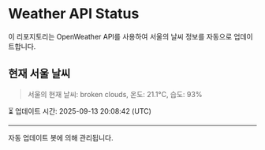 
# Weather API Status

이 리포지토리는 OpenWeather API를 사용하여 서울의 날씨 정보를 자동으로 업데이트합니다.

## 현재 서울 날씨
> 서울의 현재 날씨: broken clouds, 온도: 21.1°C, 습도: 93%

⏳ 업데이트 시간: 2025-09-13 20:08:42 (UTC)

---
자동 업데이트 봇에 의해 관리됩니다.
